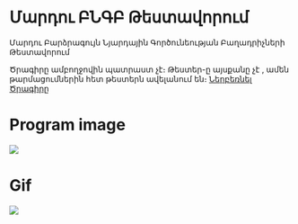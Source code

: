 # Մարդու ԲՆԳԲ Թեստավորում
Մարդու Բարձրագույն Նյարդային Գործունեության Բաղադրիչների Թեստավորում

Ծրագիրը ամբողջովին պատրաստ չէ։ Թեստեր-ը այսքանը չէ , ամեն թարմացումներին հետ թեստերն ավելանում են։
[Ներբեռնել Ծրագիրը](https://raw.githubusercontent.com/SurenKhachatryan/M.B.N.G.B.T./master/MBNGBT.exe%20Program.zip)
# Program image
![](https://github.com/SurenKhachatryan/M.B.N.G.B.T./blob/master/Prog.png)
# Gif
![](https://github.com/SurenKhachatryan/M.B.N.G.B.T./blob/master/Prog1.gif)
